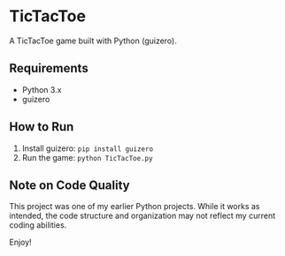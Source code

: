 # TicTacToe
A TicTacToe game built with Python (guizero).

## Requirements
- Python 3.x
- guizero

## How to Run
1. Install guizero: `pip install guizero`
2. Run the game: `python TicTacToe.py`

## Note on Code Quality
This project was one of my earlier Python projects. While it works as intended, the code structure and organization may not reflect my current coding abilities.

Enjoy!
